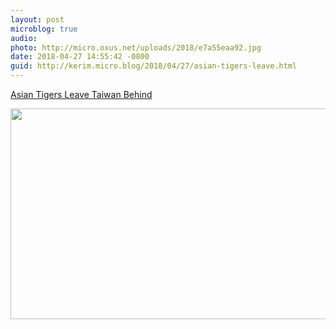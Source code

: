 ```yaml
---
layout: post
microblog: true
audio: 
photo: http://micro.oxus.net/uploads/2018/e7a55eaa92.jpg
date: 2018-04-27 14:55:42 -0800
guid: http://kerim.micro.blog/2018/04/27/asian-tigers-leave.html
---
```

[Asian Tigers Leave Taiwan Behind](https://www.bloomberg.com/amp/news/articles/2018-04-26/asian-tigers-leave-taiwan-behind-as-economic-fortunes-diverge)

<img src="http://micro.oxus.net/uploads/2018/e7a55eaa92.jpg" width="600" height="337" />

